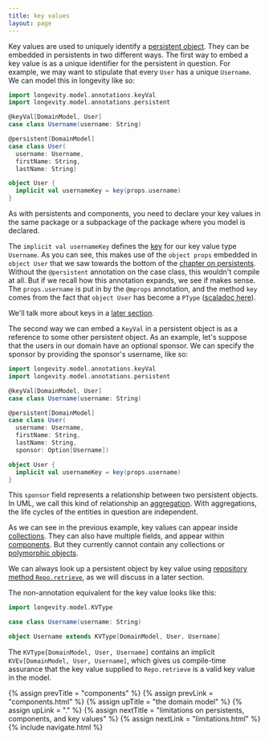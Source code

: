 ```yaml
---
title: key values
layout: page
---
```


Key values are used to uniquely identify a [persistent
object](persistents.html). They can be embedded in persistents in two
different ways. The first way to embed a key value is as a unique
identifier for the persistent in question. For example, we may want to
stipulate that every `User` has a unique `Username`. We can model this
in longevity like so:

```scala
import longevity.model.annotations.keyVal
import longevity.model.annotations.persistent

@keyVal[DomainModel, User]
case class Username(username: String)

@persistent[DomainModel]
case class User(
  username: Username,
  firstName: String,
  lastName: String)

object User {
  implicit val usernameKey = key(props.username)
}
```

As with persistents and components, you need to declare your key values in the same package or a
subpackage of the package where you model is declared.

The `implicit val usernameKey` defines the [key](../ptype/keys.html) for our key value type `Username`.
As you can see, this makes use of the `object props` embedded in `object User` that we saw towards
the bottom of the [chapter on persistents](persistents.html). Without the `@persistent` annotation
on the case class, this wouldn't compile at all. But if we recall how this annotation expands, we
see if makes sense. The `props.username` is put in by the `@mprops` annotation, and the method `key`
comes from the fact that `object User` has become a `PType` ([scaladoc here](../../api/longevity/model/PType.html#key[V](keyValProp:longevity.model.ptype.Prop[P,V])(implicitevidence$4:longevity.model.KVEv[M,P,V]):longevity.model.ptype.Key[M,P,V])).

We'll talk more about keys in a [later section](../ptype/keys.html).

The second way we can embed a `KeyVal` in a persistent object is as a reference to some other
persistent object. As an example, let's suppose that the users in our domain have an optional
sponsor. We can specify the sponsor by providing the sponsor's username, like so:

```scala
import longevity.model.annotations.keyVal
import longevity.model.annotations.persistent

@keyVal[DomainModel, User]
case class Username(username: String)

@persistent[DomainModel]
case class User(
  username: Username,
  firstName: String,
  lastName: String,
  sponsor: Option[Username])

object User {
  implicit val usernameKey = key(props.username)
}
```

This `sponsor` field represents a relationship between two persistent objects. In UML, we call this
kind of relationship an
[aggregation](http://aviadezra.blogspot.com/2009/05/uml-association-aggregation-composition.html).
With aggregations, the life cycles of the entities in question are independent.

As we can see in the previous example, key values can appear inside [collections](collections.html).
They can also have multiple fields, and appear within [components](components.html). But they
currently cannot contain any collections or [polymorphic objects](../poly).

We can always look up a persistent object by key value using [repository method
`Repo.retrieve`](../repo/retrieve.html), as we will discuss in a later section.

The non-annotation equivalent for the key value looks like this:

```scala
import longevity.model.KVType

case class Username(username: String)

object Username extends KVType[DomainModel, User, Username]
```

The `KVType[DomainModel, User, Username]` contains an implicit `KVEv[DomainModel, User, Username]`,
which gives us compile-time assurance that the key value supplied to `Repo.retrieve` is a valid key
value in the model.

{% assign prevTitle = "components" %}
{% assign prevLink  = "components.html" %}
{% assign upTitle   = "the domain model" %}
{% assign upLink    = "." %}
{% assign nextTitle = "limitations on persistents, components, and key values" %}
{% assign nextLink  = "limitations.html" %}
{% include navigate.html %}
